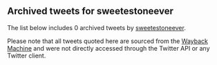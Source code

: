 ## Archived tweets for sweetestoneever

The list below includes 0 archived tweets by
[sweetestoneever](https://twitter.com/sweetestoneever).

Please note that all tweets quoted here are sourced from the
[Wayback Machine](https://web.archive.org) and were not directly accessed through the Twitter API or
any Twitter client.

